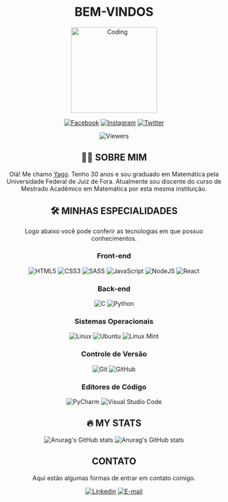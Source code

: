 <div align="center">

# BEM-VINDOS

<img src="https://media.giphy.com/media/M9gbBd9nbDrOTu1Mqx/giphy.gif" alt="Coding" width="200" />

[![Facebook](https://img.shields.io/badge/Facebook-%231877F2.svg?style=for-the-badge&logo=Facebook&logoColor=white)](https://facebook.com/yapeansa)
[![Instagram](https://img.shields.io/badge/Instagram-%23E4405F.svg?style=for-the-badge&logo=Instagram&logoColor=white)](https://instagram.com/yapeansa)
[![Twitter](https://img.shields.io/badge/Twitter-%231DA1F2.svg?style=for-the-badge&logo=Twitter&logoColor=white)](https://twitter.com/yapeansa)

![Viewers](https://komarev.com/ghpvc/?username=yapeansa&style=flat-square&color=blue)
  
## :man_technologist: SOBRE MIM
  
Olá! Me chamo [Yago](https://linktr.ee/yapeansa). Tenho 30 anos e sou graduado em Matemática pela Universidade Federal de Juiz de Fora. Atualmente sou discente do curso de Mestrado Acadêmico em Matemática por esta mesma instituição.
  
## :hammer_and_wrench: MINHAS ESPECIALIDADES
  
Logo abaixo você pode conferir as tecnologias em que possuo conhecimentos.

### Front-end

![HTML5](https://img.shields.io/badge/html5-%23E34F26.svg?style=for-the-badge&logo=html5&logoColor=white)
![CSS3](https://img.shields.io/badge/css3-%231572B6.svg?style=for-the-badge&logo=css3&logoColor=white)
![SASS](https://img.shields.io/badge/SASS-hotpink.svg?style=for-the-badge&logo=SASS&logoColor=white)
![JavaScript](https://img.shields.io/badge/javascript-%23323330.svg?style=for-the-badge&logo=javascript&logoColor=%23F7DF1E)
![NodeJS](https://img.shields.io/badge/node.js-6DA55F?style=for-the-badge&logo=node.js&logoColor=white)
![React](https://img.shields.io/badge/react-%2320232a.svg?style=for-the-badge&logo=react&logoColor=%2361DAFB)

### Back-end

![C](https://img.shields.io/badge/c-%2300599C.svg?style=for-the-badge&logo=c&logoColor=white)
![Python](https://img.shields.io/badge/python-3670A0?style=for-the-badge&logo=python&logoColor=ffdd54)

### Sistemas Operacionais

![Linux](https://img.shields.io/badge/Linux-FCC624?style=for-the-badge&logo=linux&logoColor=black)
![Ubuntu](https://img.shields.io/badge/Ubuntu-E95420?style=for-the-badge&logo=ubuntu&logoColor=white)
![Linux Mint](https://img.shields.io/badge/Linux%20Mint-87CF3E?style=for-the-badge&logo=Linux%20Mint&logoColor=white)

### Controle de Versão

![Git](https://img.shields.io/badge/git-%23F05033.svg?style=for-the-badge&logo=git&logoColor=white)
![GitHub](https://img.shields.io/badge/github-%23121011.svg?style=for-the-badge&logo=github&logoColor=white)

### Editores de Código

![PyCharm](https://img.shields.io/badge/pycharm-143?style=for-the-badge&logo=pycharm&logoColor=black&color=black&labelColor=green)
![Visual Studio Code](https://img.shields.io/badge/Visual%20Studio%20Code-0078d7.svg?style=for-the-badge&logo=visual-studio-code&logoColor=white)
  
## :fire: MY STATS

![Anurag's GitHub stats](https://github-readme-stats.vercel.app/api?username=yapeansa&show_icons=true&theme=radical)
![Anurag's GitHub stats](https://github-readme-stats.vercel.app/api/top-langs/?username=yapeansa&layout=compact&theme=vision-friendly-dark)

## CONTATO

Aqui estão algumas formas de entrar em contato comigo.

[![Linkedin](https://img.shields.io/badge/linkedin-%230077B5.svg?style=for-the-badge&logo=linkedin&logoColor=white)](https://www.linkedin.com/in/yapeansa)
[![E-mail](https://img.shields.io/badge/Gmail-D14836?style=for-the-badge&logo=gmail&logoColor=white)](mailto:yago.pereira@estudante.ufjf.br)

</div>

